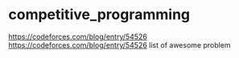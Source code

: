 # competitive_programming
https://codeforces.com/blog/entry/54526  
https://codeforces.com/blog/entry/54526
list of awesome problem
